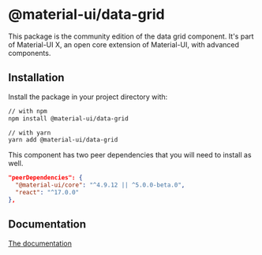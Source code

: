 # @material-ui/data-grid

This package is the community edition of the data grid component.
It's part of Material-UI X, an open core extension of Material-UI, with advanced components.

## Installation

Install the package in your project directory with:

```sh
// with npm
npm install @material-ui/data-grid

// with yarn
yarn add @material-ui/data-grid
```

This component has two peer dependencies that you will need to install as well.

```json
"peerDependencies": {
  "@material-ui/core": "^4.9.12 || ^5.0.0-beta.0",
  "react": "^17.0.0"
},
```

## Documentation

[The documentation](https://material-ui.com/components/data-grid/)
